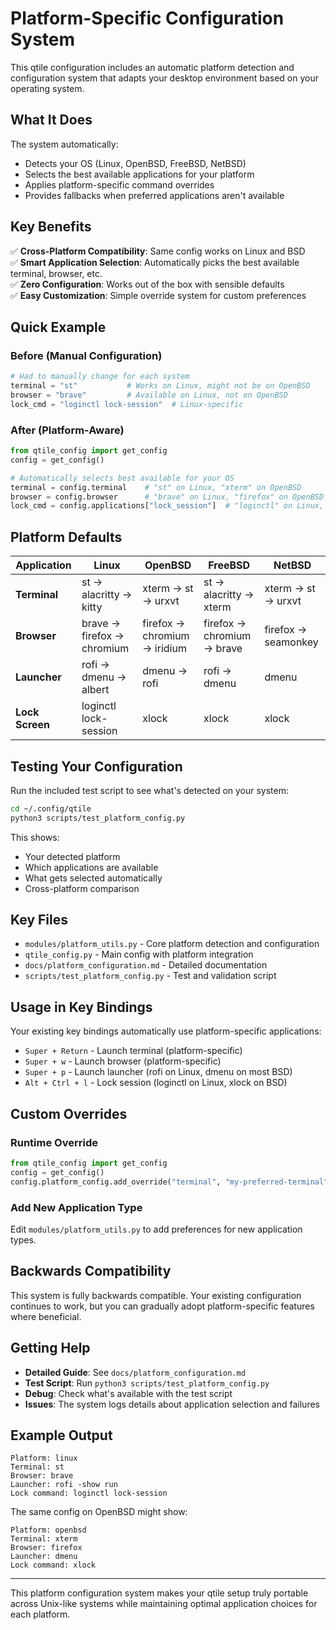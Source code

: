 # Platform-Specific Configuration System

This qtile configuration includes an automatic platform detection and configuration system that adapts your desktop environment based on your operating system.

## What It Does

The system automatically:
- Detects your OS (Linux, OpenBSD, FreeBSD, NetBSD)
- Selects the best available applications for your platform
- Applies platform-specific command overrides
- Provides fallbacks when preferred applications aren't available

## Key Benefits

✅ **Cross-Platform Compatibility**: Same config works on Linux and BSD  
✅ **Smart Application Selection**: Automatically picks the best available terminal, browser, etc.  
✅ **Zero Configuration**: Works out of the box with sensible defaults  
✅ **Easy Customization**: Simple override system for custom preferences  

## Quick Example

### Before (Manual Configuration)
```python
# Had to manually change for each system
terminal = "st"           # Works on Linux, might not be on OpenBSD
browser = "brave"         # Available on Linux, not on OpenBSD
lock_cmd = "loginctl lock-session"  # Linux-specific
```

### After (Platform-Aware)
```python
from qtile_config import get_config
config = get_config()

# Automatically selects best available for your OS
terminal = config.terminal    # "st" on Linux, "xterm" on OpenBSD
browser = config.browser      # "brave" on Linux, "firefox" on OpenBSD  
lock_cmd = config.applications["lock_session"]  # "loginctl" on Linux, "xlock" on BSD
```

## Platform Defaults

| Application | Linux | OpenBSD | FreeBSD | NetBSD |
|-------------|-------|---------|---------|--------|
| **Terminal** | st → alacritty → kitty | xterm → st → urxvt | st → alacritty → xterm | xterm → st → urxvt |
| **Browser** | brave → firefox → chromium | firefox → chromium → iridium | firefox → chromium → brave | firefox → seamonkey |
| **Launcher** | rofi → dmenu → albert | dmenu → rofi | rofi → dmenu | dmenu |
| **Lock Screen** | loginctl lock-session | xlock | xlock | xlock |

## Testing Your Configuration

Run the included test script to see what's detected on your system:

```bash
cd ~/.config/qtile
python3 scripts/test_platform_config.py
```

This shows:
- Your detected platform
- Which applications are available
- What gets selected automatically
- Cross-platform comparison

## Key Files

- `modules/platform_utils.py` - Core platform detection and configuration
- `qtile_config.py` - Main config with platform integration
- `docs/platform_configuration.md` - Detailed documentation
- `scripts/test_platform_config.py` - Test and validation script

## Usage in Key Bindings

Your existing key bindings automatically use platform-specific applications:

- `Super + Return` - Launch terminal (platform-specific)
- `Super + w` - Launch browser (platform-specific)  
- `Super + p` - Launch launcher (rofi on Linux, dmenu on most BSD)
- `Alt + Ctrl + l` - Lock session (loginctl on Linux, xlock on BSD)

## Custom Overrides

### Runtime Override
```python
from qtile_config import get_config
config = get_config()
config.platform_config.add_override("terminal", "my-preferred-terminal")
```

### Add New Application Type
Edit `modules/platform_utils.py` to add preferences for new application types.

## Backwards Compatibility

This system is fully backwards compatible. Your existing configuration continues to work, but you can gradually adopt platform-specific features where beneficial.

## Getting Help

- **Detailed Guide**: See `docs/platform_configuration.md`
- **Test Script**: Run `python3 scripts/test_platform_config.py`
- **Debug**: Check what's available with the test script
- **Issues**: The system logs details about application selection and failures

## Example Output

```
Platform: linux
Terminal: st
Browser: brave
Launcher: rofi -show run
Lock command: loginctl lock-session
```

The same config on OpenBSD might show:
```
Platform: openbsd
Terminal: xterm
Browser: firefox
Launcher: dmenu
Lock command: xlock
```

---

This platform configuration system makes your qtile setup truly portable across Unix-like systems while maintaining optimal application choices for each platform.
